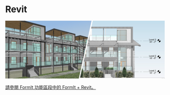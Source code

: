 # Revit

![](<../.gitbook/assets/image (53).png>)

[請參閱 FormIt 功能區段中的 FormIt + Revit。](../formit-capabilities/formit-+-revit.md)
